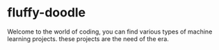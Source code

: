 # fluffy-doodle
Welcome to the world of coding, you can find various types of machine learning projects. these projects are the need of the era.

